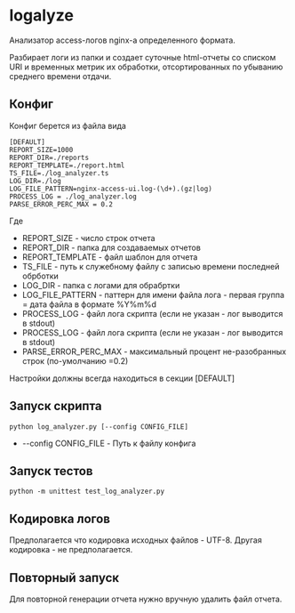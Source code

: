 # logalyze
Анализатор access-логов nginx-а определенного формата.

Разбирает логи из папки и создает суточные html-отчеты со списком URI и временных метрик их обработки, отсортированных по убыванию среднего времени отдачи.

## Конфиг
Конфиг берется из файла вида

```
[DEFAULT]
REPORT_SIZE=1000
REPORT_DIR=./reports
REPORT_TEMPLATE=./report.html
TS_FILE=./log_analyzer.ts
LOG_DIR=./log
LOG_FILE_PATTERN=nginx-access-ui.log-(\d+).(gz|log)
PROCESS_LOG = ./log_analyzer.log
PARSE_ERROR_PERC_MAX = 0.2
```

Где 
* REPORT_SIZE - число строк отчета
* REPORT_DIR - папка для создаваемых отчетов
* REPORT_TEMPLATE - файл шаблон для отчета
* TS_FILE - путь к служебному файлу с записью времени последней обрботки
* LOG_DIR - папка с логами для обрабртки
* LOG_FILE_PATTERN - паттерн для имени файла лога - первая группа = дата файла в формате %Y%m%d
* PROCESS_LOG - файл лога скрипта (если не указан - лог выводится в stdout)
* PROCESS_LOG - файл лога скрипта (если не указан - лог выводится в stdout)
* PARSE_ERROR_PERC_MAX - максимальный процент не-разобранных строк (по-умолчанию =0.2)

Настройки должны всегда находиться в секции [DEFAULT]

## Запуск скрипта
`python log_analyzer.py [--config CONFIG_FILE]`

* --config CONFIG_FILE  - Путь к файлу конфига

## Запуск тестов
`python -m unittest test_log_analyzer.py`

## Кодировка логов
Предполагается что кодировка исходных файлов - UTF-8. Другая кодировка - не предполагается.

## Повторный запуск
Для повторной генерации отчета нужно вручную удалить файл отчета.
